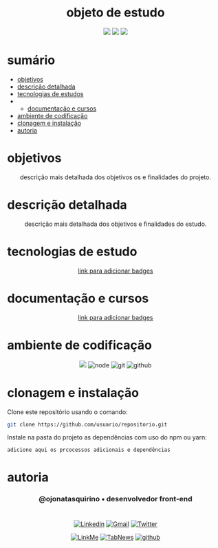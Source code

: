 <h1 align="center"> objeto de estudo</h1>

[comment]: <> (Adicione o seu usuário  e o nome do repositório)

<p align="center">
  <image
  src="https://img.shields.io/github/languages/count/ojonatasquirino/nome-do-repositorio"
  />
  <image
  src="https://img.shields.io/github/languages/top/ojonatasquirino/nome-do-repositorio"
  />
  <image
  src="https://img.shields.io/github/last-commit/ojonatasquirino/nome-do-repositorio"
  />

</p>

# sumário 

- [objetivos](#id01)
- [descrição detalhada](#id01.01)
- [tecnologias de estudos](#id04)
- - [documentação e cursos](#id04.01)
- [ambiente de codificação](#id05)
- [clonagem e instalação](#id06)
- [autoria](#id07)



# objetivos <a name="id01"></a>


<div  align='center'> 
  descrição mais detalhada dos objetivos os e finalidades do projeto.
</div>



# descrição detalhada <a name="id01.01"></a>

<div  align='center'> 
  descrição mais detalhada dos objetivos e finalidades do estudo.

</div>


# tecnologias de estudo <a name="id04"></a>

<div  align='center'> 


 <a href='https://dev.to/envoy_/150-badges-for-github-pnk'>  link para adicionar badges </a> 



</div>

# documentação e cursos <a name="id04.01"></a>

<div  align='center'> 


 <a href='https://dev.to/envoy_/150-badges-for-github-pnk'>  link para adicionar badges </a> 


</div>

# ambiente de codificação <a name="id05"></a>

<div  align='center'> 

![](https://img.shields.io/badge/VSCode-0D1117?style=for-the-badge&logo=visual%20studio%20code&logoColor=blue)
![node](https://img.shields.io/badge/Nodejs-0D1117?style=for-the-badge&logo=node.js&logoColor=green)
![git](https://img.shields.io/badge/GIT-0D1117?style=for-the-badge&logo=git&logoColor=red)
![github](https://img.shields.io/badge/Github-0D1117?style=for-the-badge&logo=github&logoColor=fff)
</div>


# clonagem e instalação <a name="id06"></a>

Clone este repositório usando o comando:

```bash
git clone https://github.com/usuario/repositorio.git
```

Instale na pasta do projeto as dependências com uso do npm ou yarn:

```bash
adicione aqui os prcocessos adicionais e dependências 
```
[comment]: <> (Adicione o link da implatação, se houver)

# autoria <a name="id07"></a>

[comment]: <> (Adicione seu nome e função)

<h3 align='center'> @ojonatasquirino • desenvolvedor front-end
 </h3>

#

<div  align='center'>

[![Linkedin](https://img.shields.io/badge/LinkedIn-0D1117?style=for-the-badge&logo=linkedin&logoColor=blue)](https://www.linkedin.com/in/jonatasquirino/)
<a href = "mailto:quirinoj02@gmail.com">
![Gmail](https://img.shields.io/badge/Gmail-0D1117?style=for-the-badge&logo=gmail&logoColor=red)</a>
[![Twitter](https://img.shields.io/badge/Twitter-0D1117?style=for-the-badge&logo=x&logoColor=fff)](https://twitter.com/ojonatasquirino)

[![LinkMe](https://img.shields.io/badge/linkMe-0D1117?style=for-the-badge&logo=upcloud&logoColor=fff)](https://bit.ly/linkquirino)
[![TabNews](https://img.shields.io/badge/tabnews-0D1117?style=for-the-badge&logo=Databricks&logoColor=fff)](https://www.tabnews.com.br/ojonatasquirino)
[![github](https://img.shields.io/badge/Github-0D1117?style=for-the-badge&logo=github&logoColor=fff)](https://www.github.com/ojonatasquirino)
</div>


